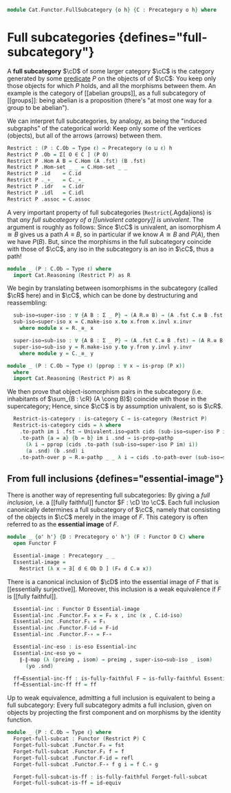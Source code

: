<!--
```agda
open import Cat.Functor.Properties
open import Cat.Prelude
```
-->

```agda
module Cat.Functor.FullSubcategory {o h} {C : Precategory o h} where
```

<!--
```agda
import Cat.Reasoning C as C
open Precategory
private variable
  ℓ : Level
```
-->

# Full subcategories {defines="full-subcategory"}

A **full subcategory** $\cD$ of some larger category $\cC$ is the
category generated by some [predicate] $P$ on the objects of of
$\cC$: You keep only those objects for which $P$ holds, and all the
morphisms between them. An example is the category of [[abelian groups]], as
a full subcategory of [[groups]]: being abelian is a proposition (there's
"at most one way for a group to be abelian").

[predicate]: 1Lab.HLevel.html#is-prop

We can interpret full subcategories, by analogy, as being the "induced
subgraphs" of the categorical world: Keep only some of the vertices
(objects), but all of the arrows (arrows) between them.

```agda
Restrict : (P : C.Ob → Type ℓ) → Precategory (o ⊔ ℓ) h
Restrict P .Ob = Σ[ O ∈ C ] (P O)
Restrict P .Hom A B = C.Hom (A .fst) (B .fst)
Restrict P .Hom-set _ _ = C.Hom-set _ _
Restrict P .id    = C.id
Restrict P ._∘_   = C._∘_
Restrict P .idr   = C.idr
Restrict P .idl   = C.idl
Restrict P .assoc = C.assoc
```

A very important property of full subcategories (`Restrict`{.Agda}ions)
is that _any full subcategory of a [[univalent category]] is univalent_. The
argument is roughly as follows: Since $\cC$ is univalent, an
isomorphism $A \cong B$ gives us a path $A \equiv B$, so in particular
if we know $A \cong B$ and $P(A)$, then we have $P(B)$. But, since the
morphisms in the full subcategory coincide with those of $\cC$, any
iso in the subcategory is an iso in $\cC$, thus a path!

```agda
module _ (P : C.Ob → Type ℓ) where
  import Cat.Reasoning (Restrict P) as R
```

We begin by translating between isomorphisms in the subcategory (called
$\cR$ here) and in $\cC$, which can be done by destructuring and
reassembling:

```agda
  sub-iso→super-iso : ∀ {A B : Σ _ P} → (A R.≅ B) → (A .fst C.≅ B .fst)
  sub-iso→super-iso x = C.make-iso x.to x.from x.invl x.invr
    where module x = R._≅_ x

  super-iso→sub-iso : ∀ {A B : Σ _ P} → (A .fst C.≅ B .fst) → (A R.≅ B)
  super-iso→sub-iso y = R.make-iso y.to y.from y.invl y.invr
    where module y = C._≅_ y
```

<!--
```agda
  sub-inv→super-inv
    : ∀ {A B : Σ _ P} {f : R.Hom A B}
    → R.is-invertible {A} {B} f
    → C.is-invertible f
  sub-inv→super-inv f-inv = C.make-invertible inv invl invr
    where open R.is-invertible f-inv

  super-inv→sub-inv
    : ∀ {A B : Σ _ P} {f : R.Hom A B}
    → C.is-invertible f
    → R.is-invertible {A} {B} f
  super-inv→sub-inv f-inv = R.make-invertible inv invl invr
    where open C.is-invertible f-inv

```
-->

```agda
module _ (P : C.Ob → Type ℓ) (pprop : ∀ x → is-prop (P x))
  where
  import Cat.Reasoning (Restrict P) as R
```

We then prove that object-isomorphism pairs in the subcategory (i.e.
inhabitants of $\sum_{B : \cR} (A \cong B)$) coincide with those in
the supercategory; Hence, since $\cC$ is by assumption univalent, so
is $\cR$.

```agda
  Restrict-is-category : is-category C → is-category (Restrict P)
  Restrict-is-category cids = λ where
    .to-path im i .fst → Univalent.iso→path cids (sub-iso→super-iso P im) i
    .to-path {a = a} {b = b} im i .snd → is-prop→pathp
      (λ i → pprop (cids .to-path (sub-iso→super-iso P im) i))
      (a .snd) (b .snd) i
    .to-path-over p → R.≅-pathp _ _ λ i → cids .to-path-over (sub-iso→super-iso P p) i .C.to
```

## From full inclusions {defines="essential-image"}

There is another way of representing full subcategories: By giving a
_full inclusion_, i.e. a [[fully faithful]] functor $F : \cD \to
\cC$. Each full inclusion canonically determines a full subcategory
of $\cC$, namely that consisting of the objects in $\cC$ merely in
the image of $F$. This category is often referred to as the
**essential image** of $F$.

```agda
module _ {o' h'} {D : Precategory o' h'} (F : Functor D C) where
  open Functor F

  Essential-image : Precategory _ _
  Essential-image =
    Restrict (λ x → ∃[ d ∈ Ob D ] (F₀ d C.≅ x))

```

There is a canonical inclusion of $\cD$ into the essential image of
$F$ that is [[essentially surjective]]. Moreover, this inclusion
is a weak equivalence if $F$ is [[fully faithful]].

```agda
  Essential-inc : Functor D Essential-image
  Essential-inc .Functor.F₀ x = F₀ x , inc (x , C.id-iso)
  Essential-inc .Functor.F₁ = F₁
  Essential-inc .Functor.F-id = F-id
  Essential-inc .Functor.F-∘ = F-∘

  Essential-inc-eso : is-eso Essential-inc
  Essential-inc-eso yo =
    ∥-∥-map (λ (preimg , isom) → preimg , super-iso→sub-iso _ isom)
      (yo .snd)

  ff→Essential-inc-ff : is-fully-faithful F → is-fully-faithful Essential-inc
  ff→Essential-inc-ff ff = ff
```

Up to weak equivalence, admitting a full inclusion is equivalent to
being a full subcategory: Every full subcategory admits a full
inclusion, given on objects by projecting the first component and on
morphisms by the identity function.

```agda
module _ {P : C.Ob → Type ℓ} where
  Forget-full-subcat : Functor (Restrict P) C
  Forget-full-subcat .Functor.F₀ = fst
  Forget-full-subcat .Functor.F₁ f = f
  Forget-full-subcat .Functor.F-id = refl
  Forget-full-subcat .Functor.F-∘ f g i = f C.∘ g

  Forget-full-subcat-is-ff : is-fully-faithful Forget-full-subcat
  Forget-full-subcat-is-ff = id-equiv
```
